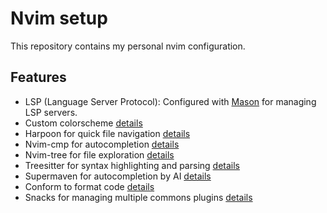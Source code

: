 # Nvim setup

This repository contains my personal nvim configuration.

## Features

* LSP (Language Server Protocol): Configured with [Mason](https://github.com/williamboman/mason.nvim) for managing LSP servers.
* Custom colorscheme [details](https://github.com/projekt0n/github-nvim-theme)
* Harpoon for quick file navigation [details](https://github.com/ThePrimeagen/harpoon/tree/harpoon2)
* Nvim-cmp for autocompletion [details](https://github.com/hrsh7th/nvim-cmp)
* Nvim-tree for file exploration [details](https://github.com/nvim-tree/nvim-tree.lua)
* Treesitter for syntax highlighting and parsing [details](https://github.com/nvim-treesitter/nvim-treesitter)
* Supermaven for autocompletion by AI [details](https://github.com/supermaven-inc/supermaven-nvim)
* Conform to format code [details](https://github.com/stevearc/conform.nvim)
* Snacks for managing multiple commons plugins [details](https://github.com/folke/snacks.nvim)
